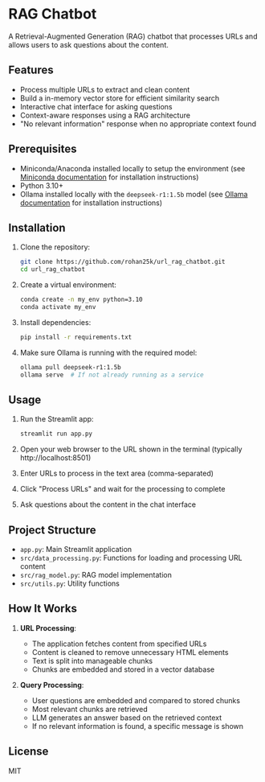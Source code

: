 # RAG Chatbot

A Retrieval-Augmented Generation (RAG) chatbot that processes URLs and allows users to ask questions about the content.

## Features

- Process multiple URLs to extract and clean content
- Build a in-memory vector store for efficient similarity search
- Interactive chat interface for asking questions
- Context-aware responses using a RAG architecture
- "No relevant information" response when no appropriate context found

## Prerequisites

- Miniconda/Anaconda installed locally to setup the environment (see [Miniconda documentation](https://www.anaconda.com/docs/getting-started/miniconda/install) for installation instructions)
- Python 3.10+
- Ollama installed locally with the `deepseek-r1:1.5b` model (see [Ollama documentation](https://github.com/ollama/ollama) for installation instructions)

## Installation

1. Clone the repository:
   ```bash
   git clone https://github.com/rohan25k/url_rag_chatbot.git
   cd url_rag_chatbot
   ```

2. Create a virtual environment:
   ```bash
   conda create -n my_env python=3.10
   conda activate my_env
   ```

3. Install dependencies:
   ```bash
   pip install -r requirements.txt
   ```

4. Make sure Ollama is running with the required model:
   ```bash
   ollama pull deepseek-r1:1.5b
   ollama serve  # If not already running as a service
   ```

## Usage

1. Run the Streamlit app:
   ```bash
   streamlit run app.py
   ```

2. Open your web browser to the URL shown in the terminal (typically http://localhost:8501)

3. Enter URLs to process in the text area (comma-separated)

4. Click "Process URLs" and wait for the processing to complete

5. Ask questions about the content in the chat interface

## Project Structure

- `app.py`: Main Streamlit application
- `src/data_processing.py`: Functions for loading and processing URL content
- `src/rag_model.py`: RAG model implementation
- `src/utils.py`: Utility functions

## How It Works

1. **URL Processing**:
   - The application fetches content from specified URLs
   - Content is cleaned to remove unnecessary HTML elements
   - Text is split into manageable chunks
   - Chunks are embedded and stored in a vector database

2. **Query Processing**:
   - User questions are embedded and compared to stored chunks
   - Most relevant chunks are retrieved
   - LLM generates an answer based on the retrieved context
   - If no relevant information is found, a specific message is shown

## License

MIT
